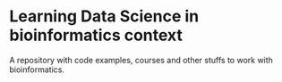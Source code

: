 Learning Data Science in bioinformatics context
=========================
A repository with code examples, courses and other stuffs to work with bioinformatics. 
